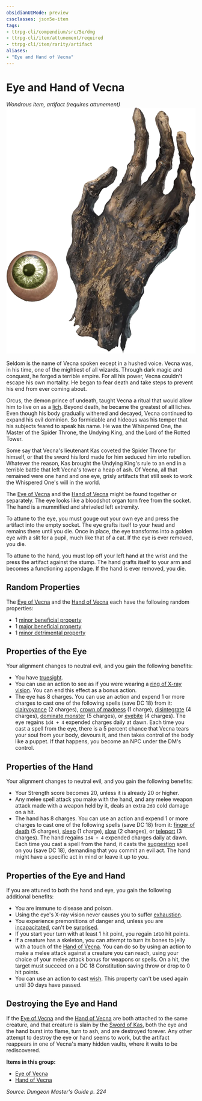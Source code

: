 ```yaml
---
obsidianUIMode: preview
cssclasses: json5e-item
tags:
- ttrpg-cli/compendium/src/5e/dmg
- ttrpg-cli/item/attunement/required
- ttrpg-cli/item/rarity/artifact
aliases: 
- "Eye and Hand of Vecna"
---
```

# Eye and Hand of Vecna
*Wondrous item, artifact (requires attunement)*  
![](/CLI/items/img/eye-and-hand-of-vecna.webp#right)


Seldom is the name of Vecna spoken except in a hushed voice. Vecna was, in his time, one of the mightiest of all wizards. Through dark magic and conquest, he forged a terrible empire. For all his power, Vecna couldn't escape his own mortality. He began to fear death and take steps to prevent his end from ever coming about.

Orcus, the demon prince of undeath, taught Vecna a ritual that would allow him to live on as a [lich](/CLI/bestiary/undead/lich.md). Beyond death, he became the greatest of all liches. Even though his body gradually withered and decayed, Vecna continued to expand his evil dominion. So formidable and hideous was his temper that his subjects feared to speak his name. He was the Whispered One, the Master of the Spider Throne, the Undying King, and the Lord of the Rotted Tower.

Some say that Vecna's lieutenant Kas coveted the Spider Throne for himself, or that the sword his lord made for him seduced him into rebellion. Whatever the reason, Kas brought the Undying King's rule to an end in a terrible battle that left Vecna's tower a heap of ash. Of Vecna, all that remained were one hand and one eye, grisly artifacts that still seek to work the Whispered One's will in the world.

The [Eye of Vecna](/CLI/items/eye-of-vecna.md) and the [Hand of Vecna](/CLI/items/hand-of-vecna.md) might be found together or separately. The eye looks like a bloodshot organ torn free from the socket. The hand is a mummified and shriveled left extremity.

To attune to the eye, you must gouge out your own eye and press the artifact into the empty socket. The eye grafts itself to your head and remains there until you die. Once in place, the eye transforms into a golden eye with a slit for a pupil, much like that of a cat. If the eye is ever removed, you die.

To attune to the hand, you must lop off your left hand at the wrist and the press the artifact against the stump. The hand grafts itself to your arm and becomes a functioning appendage. If the hand is ever removed, you die.

## Random Properties

The [Eye of Vecna](/CLI/items/eye-of-vecna.md) and the [Hand of Vecna](/CLI/items/hand-of-vecna.md) each have the following random properties:

- 1 [minor beneficial property](/CLI/tables/artifact-properties-minor-beneficial-properties.md)  
- 1 [major beneficial property](/CLI/tables/artifact-properties-major-beneficial-properties.md)  
- 1 [minor detrimental property](/CLI/tables/artifact-properties-minor-detrimental-properties.md)  

## Properties of the Eye

Your alignment changes to neutral evil, and you gain the following benefits:

- You have [truesight](/CLI/senses.md#Truesight).  
- You can use an action to see as if you were wearing a [ring of X-ray vision](/CLI/items/ring-of-x-ray-vision.md). You can end this effect as a bonus action.  
- The eye has 8 charges. You can use an action and expend 1 or more charges to cast one of the following spells (save DC 18) from it: [clairvoyance](/CLI/spells/clairvoyance.md) (2 charges), [crown of madness](/CLI/spells/crown-of-madness.md) (1 charge), [disintegrate](/CLI/spells/disintegrate.md) (4 charges), [dominate monster](/CLI/spells/dominate-monster.md) (5 charges), or [eyebite](/CLI/spells/eyebite.md) (4 charges). The eye regains `1d4 + 4` expended charges daily at dawn. Each time you cast a spell from the eye, there is a 5 percent chance that Vecna tears your soul from your body, devours it, and then takes control of the body like a puppet. If that happens, you become an NPC under the DM's control.  

## Properties of the Hand

Your alignment changes to neutral evil, and you gain the following benefits:

- Your Strength score becomes 20, unless it is already 20 or higher.  
- Any melee spell attack you make with the hand, and any melee weapon attack made with a weapon held by it, deals an extra `2d8` cold damage on a hit.  
- The hand has 8 charges. You can use an action and expend 1 or more charges to cast one of the following spells (save DC 18) from it: [finger of death](/CLI/spells/finger-of-death.md) (5 charges), [sleep](/CLI/spells/sleep.md) (1 charge), [slow](/CLI/spells/slow.md) (2 charges), or [teleport](/CLI/spells/teleport.md) (3 charges). The hand regains `1d4 + 4` expended charges daily at dawn. Each time you cast a spell from the hand, it casts the [suggestion](/CLI/spells/suggestion.md) spell on you (save DC 18), demanding that you commit an evil act. The hand might have a specific act in mind or leave it up to you.  

## Properties of the Eye and Hand

If you are attuned to both the hand and eye, you gain the following additional benefits:

- You are immune to disease and poison.  
- Using the eye's X-ray vision never causes you to suffer [exhaustion](/CLI/conditions.md#Exhaustion).  
- You experience premonitions of danger and, unless you are [incapacitated](/CLI/conditions.md#Incapacitated), can't be [surprised](/CLI/conditions.md#Surprised).  
- If you start your turn with at least 1 hit point, you regain `1d10` hit points.  
- If a creature has a skeleton, you can attempt to turn its bones to jelly with a touch of the [Hand of Vecna](/CLI/items/hand-of-vecna.md). You can do so by using an action to make a melee attack against a creature you can reach, using your choice of your melee attack bonus for weapons or spells. On a hit, the target must succeed on a DC 18 Constitution saving throw or drop to 0 hit points.  
- You can use an action to cast [wish](/CLI/spells/wish.md). This property can't be used again until 30 days have passed.  

## Destroying the Eye and Hand

If the [Eye of Vecna](/CLI/items/eye-of-vecna.md) and the [Hand of Vecna](/CLI/items/hand-of-vecna.md) are both attached to the same creature, and that creature is slain by the [Sword of Kas](/CLI/items/sword-of-kas.md), both the eye and the hand burst into flame, turn to ash, and are destroyed forever. Any other attempt to destroy the eye or hand seems to work, but the artifact reappears in one of Vecna's many hidden vaults, where it waits to be rediscovered.

**Items in this group:**

- [Eye of Vecna](/CLI/items/eye-of-vecna.md)
- [Hand of Vecna](/CLI/items/hand-of-vecna.md)

*Source: Dungeon Master's Guide p. 224*